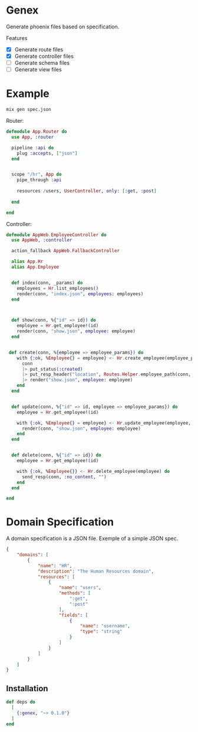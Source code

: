 # Genex

Generate phoenix files based on specification.

Features

- [x] Generate route files
- [x] Generate controller files
- [ ] Generate schema files
- [ ] Generate view files

# Example

```sh
mix gen spec.json
```

Router:

```elixir
defmodule App.Router do
  use App, :router

  pipeline :api do
    plug :accepts, ["json"]
  end


  scope "/hr", App do
    pipe_through :api
  
    resources /users, UserController, only: [:get, :post]
  
  end

end
```

Controller:

```elixir
defmodule AppWeb.EmployeeController do
  use AppWeb, :controller

  action_fallback AppWeb.FallbackController

  alias App.Hr
  alias App.Employee


  def index(conn, _params) do
    employees = Hr.list_employees()
    render(conn, "index.json", employees: employees)
  end



  def show(conn, %{"id" => id}) do
    employee = Hr.get_employee!(id)
    render(conn, "show.json", employee: employee)
  end


 def create(conn, %{employee => employee_params}) do
    with {:ok, %Employee{} = employee} <- Hr.create_employee(employee_params) do
      conn
      |> put_status(:created)
      |> put_resp_header("location", Routes.Helper.employee_path(conn, :show, employee))
      |> render("show.json", employee: employee)
    end
  end


  def update(conn, %{"id" => id, employee => employee_params}) do
    employee = Hr.get_employee!(id)

    with {:ok, %Employee{} = employee} <- Hr.update_employee(employee, employee_params) do
      render(conn, "show.json", employee: employee)
    end
  end


  def delete(conn, %{"id" => id}) do
    employee = Hr.get_employee!(id)

    with {:ok, %Employee{}} <- Hr.delete_employee(employee) do
      send_resp(conn, :no_content, "")
    end
  end

end
```


# Domain Specification

A domain specification is a JSON file. Exemple of a simple JSON spec.

```json
{
    "domains": [
        {
            "name": "HR",
            "description": "The Human Resources domain",
            "resources": [
                {
                    "name": "users",
                    "methods": [
                        ":get",
                        ":post"
                    ],
                    "fields": [
                        {
                            "name": "username",
                            "type": "string"
                        }
                    ]
                }
            ]
        }
    ]
}
```


## Installation

```elixir
def deps do
  [
    {:genex, "~> 0.1.0"}
  ]
end
```

